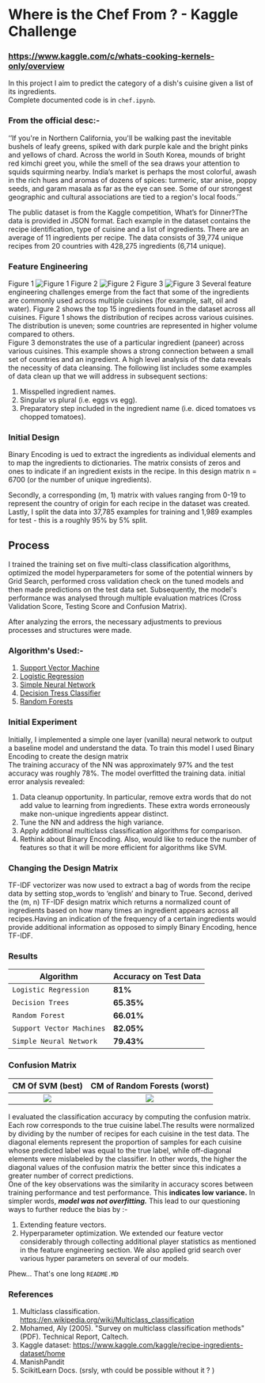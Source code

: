 # Where is the Chef From ? - Kaggle Challenge
### https://www.kaggle.com/c/whats-cooking-kernels-only/overview
In this project I aim to predict the category of a dish's cuisine given a list of its ingredients.  <br>
Complete documented code is in <code>chef.ipynb</code>. 
### From the official desc:- 
‘’If you're in Northern California, you'll be walking past the inevitable bushels of leafy greens, spiked with dark purple kale and the bright pinks and yellows of chard. Across the world in South Korea, mounds of bright red kimchi greet you, while the smell of the sea draws your attention to squids squirming nearby. India’s market is perhaps the most colorful, awash in the rich hues and aromas of dozens of spices: turmeric, star anise, poppy seeds, and garam masala as far as the eye can see. Some of our strongest geographic and cultural associations are tied to a region's local foods.’’

The public dataset is from the Kaggle competition, What’s for Dinner?The data is provided in JSON format. Each example in the dataset contains the recipe identification, type of cuisine and a list of ingredients. There are an average of 11 ingredients per recipe. The data consists of 39,774 unique recipes from 20 countries with 428,275 ingredients (6,714 unique).

### Feature Engineering
Figure 1
![Figure 1](1.png)
Figure 2
![Figure 2](ingredients.png)
Figure 3
![Figure 3](paneerusage.png)
Several feature engineering challenges emerge from the fact that some of the ingredients are commonly used across multiple cuisines (for example, salt, oil and water). Figure 2 shows the top 15 ingredients found in the dataset across all cuisines. Figure 1 shows the distribution of recipes across various cuisines. The distribution is uneven; some countries are represented in higher volume compared to others.<br>
Figure 3 demonstrates the use of a particular ingredient (paneer) across various cuisines. This example shows a strong connection between a small set of countries and an ingredient.
A high level analysis of the data reveals the necessity of data cleansing. The following list includes some examples of data clean up that we will address in
subsequent sections:
1. Misspelled ingredient names.
2. Singular vs plural (i.e. eggs vs egg).
3. Preparatory step included in the ingredient
name (i.e. diced tomatoes vs chopped
tomatoes).

### Initial Design 
Binary Encoding is ued to extract the ingredients as individual elements and to map the ingredients to dictionaries. The
matrix consists of zeros and ones to indicate if an ingredient exists in the recipe. In this design matrix n = 6700 (or the number of unique ingredients).

Secondly, a corresponding (m, 1) matrix with values ranging from 0-19 to represent the country of origin for each recipe in the dataset was created.<br> Lastly, I split the data into 37,785 examples for training and
1,989 examples for test - this is a roughly 95% by 5% split.

## Process
I trained the training set on five multi-class classification algorithms, optimized the model
hyperparameters for some of the potential winners by Grid Search, performed cross validation check on the tuned models and then made predictions on the test data set. Subsequently, the model's performance was analysed through multiple evaluation matrices (Cross Validation Score, Testing Score and Confusion Matrix). 

After analyzing the errors, the necessary adjustments to previous processes and
structures were made.
### Algorithm's Used:-
1. [Support Vector Machine](https://scikit-learn.org/stable/modules/svm.html)
2. [Logistic Regression](https://scikit-learn.org/stable/modules/generated/sklearn.linear_model.LogisticRegression.html)
3. [Simple Neural Network](https://scikit-learn.org/stable/modules/generated/sklearn.neural_network.MLPClassifier.html0)
4. [Decision Tress Classifier](https://scikit-learn.org/stable/modules/generated/sklearn.tree.DecisionTreeClassifier.html#sklearn.tree.DecisionTreeClassifier)
5. [Random Forests](https://scikit-learn.org/stable/modules/generated/sklearn.ensemble.RandomForestClassifier.html)
### Initial Experiment
Initially, I implemented a simple one layer (vanilla) neural network  to output a baseline model and understand the data. To train this model I used Binary Encoding to create the design matrix<br> The training accuracy of the NN was approximately
97% and the test accuracy was roughly 78%. The model overfitted the training data. initial error analysis revealed:
1. Data cleanup opportunity. In particular, remove extra words that do not add value to learning
from ingredients. These extra words erroneously make non-unique ingredients appear distinct.
2. Tune the NN and address the high variance.
3. Apply additional multiclass classification algorithms for comparison.
4. Rethink about Binary Encoding. Also, would like to reduce the number of features so that it will be more efficient for algorithms like SVM.
### Changing the Design Matrix
TF-IDF vectorizer was now used to extract a bag of words from the recipe data by setting stop_words to ‘english’ and binary to True. Second, derived the (m, n) TF-IDF design matrix which returns a normalized count of ingredients based on how many times an ingredient appears across all recipes.Having an indication of the frequency of a certain ingredients would provide additional information as opposed to simply Binary Encoding, hence TF-IDF.

### Results
| Algorithm | Accuracy on Test Data |
| --- | --- |
| `Logistic Regression` | **81%** | 
| `Decision Trees` | **65.35%** |
| `Random Forest` | **66.01%** |
| `Support Vector Machines` | **82.05%** |
| `Simple Neural Network` | **79.43%** |

### Confusion Matrix
CM Of SVM (best)             | CM of Random Forests (worst)
:-------------------------:|:-------------------------:
![](cmbest.png)  |  ![](cmworst.png)
I evaluated the classification accuracy by computing the confusion matrix. Each row corresponds to the true cuisine label.The results were normalized by dividing by the number of recipes for each cuisine in
the test data. The diagonal elements represent the proportion of samples for each cuisine whose predicted label was equal to the true label, while off-diagonal elements were mislabeled by the classifier. In other words, the higher the diagonal values of the confusion matrix the better since this indicates a greater number of correct predictions.
<br>
One of the key observations was the similarity in accuracy scores between training
performance and test performance. This **indicates low variance.** In simpler words, 
***model was not overfitting.*** This  lead to our questioning ways to further reduce the bias by :-
1. Extending feature vectors.
2. Hyperparameter optimization.
We extended our feature vector considerably through collecting additional player statistics as mentioned in the feature engineering section. We also applied grid search over various hyper parameters on several
of our models.

Phew... That's one long <code>README.MD</code>
### References
1. Multiclass classification. https://en.wikipedia.org/wiki/Multiclass_classification
2. Mohamed, Aly (2005). "Survey on multiclass classification methods" (PDF). Technical Report,
Caltech.
3. Kaggle dataset: https://www.kaggle.com/kaggle/recipe-ingredients-dataset/home
4. ManishPandit
5. ScikitLearn Docs. (srsly, wth could be possible without it ? )